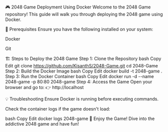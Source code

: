 🎮 2048 Game Deployment Using Docker
Welcome to the 2048 Game repository! This guide will walk you through deploying the 2048 game using Docker.

🚀 Prerequisites
Ensure you have the following installed on your system:

Docker

Git

🏗️ Steps to Deploy the 2048 Game
Step 1: Clone the Repository
bash
Copy
Edit
git clone https://github.com/KisanthS/2048-Game.git
cd 2048-Game
Step 2: Build the Docker Image
bash
Copy
Edit
docker build -t 2048-game .
Step 3: Run the Docker Container
bash
Copy
Edit
docker run -d --name 2048-game -p 80:80 2048-game
Step 4: Access the Game
Open your browser and go to:
👉 http://localhost

💡 Troubleshooting
Ensure Docker is running before executing commands.

Check the container logs if the game doesn't load:

bash
Copy
Edit
docker logs 2048-game
🎉 Enjoy the Game!
Dive into the addictive 2048 game and have fun!

